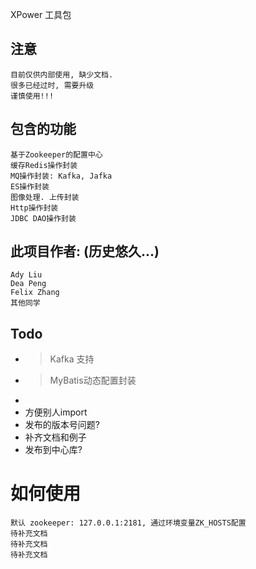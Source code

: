XPower 工具包


## 注意
    目前仅供内部使用, 缺少文档.
    很多已经过时, 需要升级
    谨慎使用!!!


## 包含的功能
    基于Zookeeper的配置中心
    缓存Redis操作封装
    MQ操作封装: Kafka, Jafka
    ES操作封装
    图像处理. 上传封装
    Http操作封装
    JDBC DAO操作封装
    



## 此项目作者: (历史悠久...)
    Ady Liu
    Dea Peng
    Felix Zhang
    其他同学



## Todo
  * > Kafka 支持
  * > MyBatis动态配置封装
  * 
  * 方便别人import
  * 发布的版本号问题?
  * 补齐文档和例子
  * 发布到中心库?



# 如何使用
    默认 zookeeper: 127.0.0.1:2181, 通过环境变量ZK_HOSTS配置
    待补充文档
    待补充文档
    待补充文档
